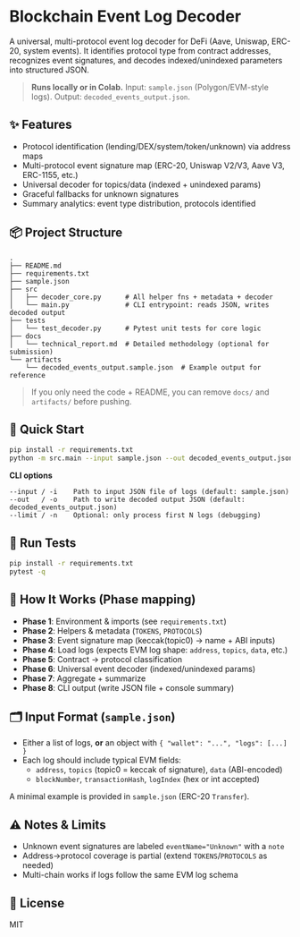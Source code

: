 # Blockchain Event Log Decoder

A universal, multi-protocol event log decoder for DeFi (Aave, Uniswap, ERC-20, system events). It identifies protocol type from contract addresses, recognizes event signatures, and decodes indexed/unindexed parameters into structured JSON.

> **Runs locally or in Colab.** Input: `sample.json` (Polygon/EVM-style logs). Output: `decoded_events_output.json`.

## ✨ Features
- Protocol identification (lending/DEX/system/token/unknown) via address maps
- Multi-protocol event signature map (ERC-20, Uniswap V2/V3, Aave V3, ERC-1155, etc.)
- Universal decoder for topics/data (indexed + unindexed params)
- Graceful fallbacks for unknown signatures
- Summary analytics: event type distribution, protocols identified

## 📦 Project Structure
```
.
├── README.md
├── requirements.txt
├── sample.json
├── src
│   ├── decoder_core.py      # All helper fns + metadata + decoder
│   └── main.py              # CLI entrypoint: reads JSON, writes decoded output
├── tests
│   └── test_decoder.py      # Pytest unit tests for core logic
├── docs
│   └── technical_report.md  # Detailed methodology (optional for submission)
└── artifacts
    └── decoded_events_output.sample.json  # Example output for reference
```
> If you only need the code + README, you can remove `docs/` and `artifacts/` before pushing.

## 🚀 Quick Start
```bash
pip install -r requirements.txt
python -m src.main --input sample.json --out decoded_events_output.json
```

**CLI options**
```
--input / -i    Path to input JSON file of logs (default: sample.json)
--out   / -o    Path to write decoded output JSON (default: decoded_events_output.json)
--limit / -n    Optional: only process first N logs (debugging)
```

## 🧪 Run Tests
```bash
pip install -r requirements.txt
pytest -q
```

## 🧰 How It Works (Phase mapping)
- **Phase 1**: Environment & imports (see `requirements.txt`)
- **Phase 2**: Helpers & metadata (`TOKENS`, `PROTOCOLS`)
- **Phase 3**: Event signature map (keccak(topic0) → name + ABI inputs)
- **Phase 4**: Load logs (expects EVM log shape: `address`, `topics`, `data`, etc.)
- **Phase 5**: Contract → protocol classification
- **Phase 6**: Universal event decoder (indexed/unindexed params)
- **Phase 7**: Aggregate + summarize
- **Phase 8**: CLI output (write JSON file + console summary)

## 🗂 Input Format (`sample.json`)
- Either a list of logs, **or** an object with `{ "wallet": "...", "logs": [...] }`
- Each log should include typical EVM fields:
  - `address`, `topics` (topic0 = keccak of signature), `data` (ABI-encoded)
  - `blockNumber`, `transactionHash`, `logIndex` (hex or int accepted)

A minimal example is provided in `sample.json` (ERC-20 `Transfer`).

## ⚠️ Notes & Limits
- Unknown event signatures are labeled `eventName="Unknown"` with a `note`
- Address→protocol coverage is partial (extend `TOKENS`/`PROTOCOLS` as needed)
- Multi-chain works if logs follow the same EVM log schema

## 📄 License
MIT
